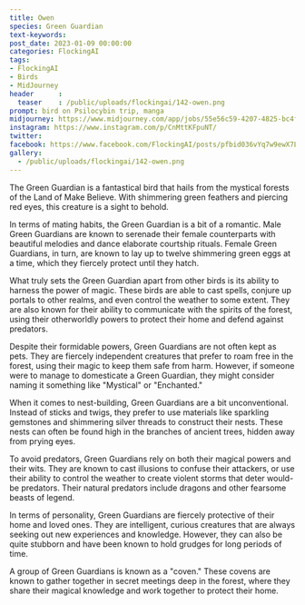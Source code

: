 ```yaml
---
title: Owen
species: Green Guardian
text-keywords: 
post_date: 2023-01-09 00:00:00
categories: FlockingAI
tags:
- FlockingAI
- Birds
- MidJourney 
header      :
  teaser    : /public/uploads/flockingai/142-owen.png
prompt: bird on Psilocybin trip, manga
midjourney: https://www.midjourney.com/app/jobs/55e56c59-4207-4825-bc4f-b69a4d0e67d2
instagram: https://www.instagram.com/p/CnMttKFpuNT/
twitter: 
facebook: https://www.facebook.com/FlockingAI/posts/pfbid036vYq7w9ewX7LTgmtRMnd5xSYFnh5dS8qsKJ1heVZgjF1Z4dy6mbR5Rix61FCNGyyl
gallery: 
  - /public/uploads/flockingai/142-owen.png
---
```


The Green Guardian is a fantastical bird that hails from the mystical forests of the Land of Make Believe. With shimmering green feathers and piercing red eyes, this creature is a sight to behold.

In terms of mating habits, the Green Guardian is a bit of a romantic. Male Green Guardians are known to serenade their female counterparts with beautiful melodies and dance elaborate courtship rituals. Female Green Guardians, in turn, are known to lay up to twelve shimmering green eggs at a time, which they fiercely protect until they hatch.

What truly sets the Green Guardian apart from other birds is its ability to harness the power of magic. These birds are able to cast spells, conjure up portals to other realms, and even control the weather to some extent. They are also known for their ability to communicate with the spirits of the forest, using their otherworldly powers to protect their home and defend against predators.

Despite their formidable powers, Green Guardians are not often kept as pets. They are fiercely independent creatures that prefer to roam free in the forest, using their magic to keep them safe from harm. However, if someone were to manage to domesticate a Green Guardian, they might consider naming it something like "Mystical" or "Enchanted."

When it comes to nest-building, Green Guardians are a bit unconventional. Instead of sticks and twigs, they prefer to use materials like sparkling gemstones and shimmering silver threads to construct their nests. These nests can often be found high in the branches of ancient trees, hidden away from prying eyes.

To avoid predators, Green Guardians rely on both their magical powers and their wits. They are known to cast illusions to confuse their attackers, or use their ability to control the weather to create violent storms that deter would-be predators. Their natural predators include dragons and other fearsome beasts of legend.

In terms of personality, Green Guardians are fiercely protective of their home and loved ones. They are intelligent, curious creatures that are always seeking out new experiences and knowledge. However, they can also be quite stubborn and have been known to hold grudges for long periods of time.

A group of Green Guardians is known as a "coven." These covens are known to gather together in secret meetings deep in the forest, where they share their magical knowledge and work together to protect their home.
